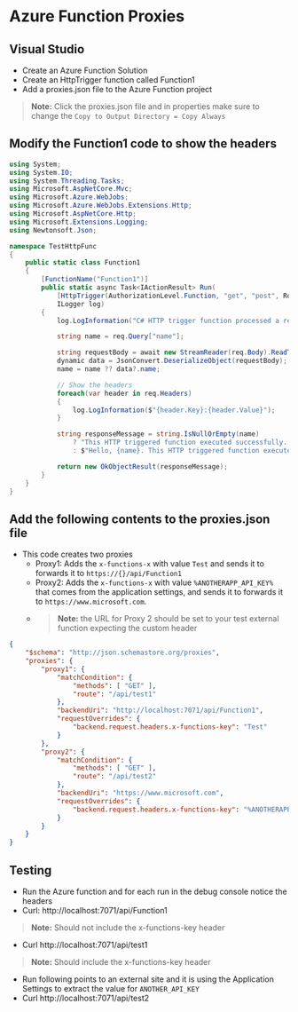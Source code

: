 # Azure Function Proxies


## Visual Studio

- Create an Azure Function Solution
- Create an HttpTrigger function called Function1
- Add a proxies.json file to the Azure Function project
> **Note:** Click the proxies.json file and in properties make sure to change the ```Copy to Output Directory = Copy Always```

## Modify the Function1 code to show the headers

```c#
using System;
using System.IO;
using System.Threading.Tasks;
using Microsoft.AspNetCore.Mvc;
using Microsoft.Azure.WebJobs;
using Microsoft.Azure.WebJobs.Extensions.Http;
using Microsoft.AspNetCore.Http;
using Microsoft.Extensions.Logging;
using Newtonsoft.Json;

namespace TestHttpFunc
{
    public static class Function1
    {
        [FunctionName("Function1")]
        public static async Task<IActionResult> Run(
            [HttpTrigger(AuthorizationLevel.Function, "get", "post", Route = null)] HttpRequest req,
            ILogger log)
        {
            log.LogInformation("C# HTTP trigger function processed a request.");

            string name = req.Query["name"];

            string requestBody = await new StreamReader(req.Body).ReadToEndAsync();
            dynamic data = JsonConvert.DeserializeObject(requestBody);
            name = name ?? data?.name;

            // Show the headers
            foreach(var header in req.Headers)
            {
                log.LogInformation($"{header.Key}:{header.Value}");
            }

            string responseMessage = string.IsNullOrEmpty(name)
                ? "This HTTP triggered function executed successfully. Pass a name in the query string or in the request body for a personalized response."
                : $"Hello, {name}. This HTTP triggered function executed successfully.";

            return new OkObjectResult(responseMessage);
        }
    }
}
```

## Add the following contents to the proxies.json file

- This code creates two proxies
  - Proxy1: Adds the ```x-functions-x``` with value ```Test``` and sends it to forwards it to ```https://{}/api/Function1```
  - Proxy2: Adds the ```x-functions-x``` with value ```%ANOTHERAPP_API_KEY%``` that comes from the application settings, and sends it to forwards it to ```https://www.microsoft.com```.
  - > **Note:** the URL for Proxy 2 should be set to your test external function expecting the custom header

```json
{
	"$schema": "http://json.schemastore.org/proxies",
	"proxies": {
		"proxy1": {
			"matchCondition": {
				"methods": [ "GET" ],
				"route": "/api/test1"
			},
			"backendUri": "http://localhost:7071/api/Function1",
			"requestOverrides": {
				"backend.request.headers.x-functions-key": "Test"
			}
		},
		"proxy2": {
			"matchCondition": {
				"methods": [ "GET" ],
				"route": "/api/test2"
			},
			"backendUri": "https://www.microsoft.com",
			"requestOverrides": {
				"backend.request.headers.x-functions-key": "%ANOTHERAPP_API_KEY%"				
			}
		}
	}
}
```

## Testing

- Run the Azure function and for each run in the debug console notice the headers
- Curl: http://localhost:7071/api/Function1 
> **Note:** Should not include the x-functions-key header
- Curl http://localhost:7071/api/test1 
> **Note:** Should include the x-functions-key header

- Run following points to an external site and it is using the Application Settings to extract the value for ```ANOTHER_API_KEY```
- Curl http://localhost:7071/api/test2
